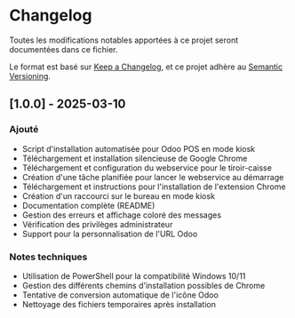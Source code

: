 # Changelog

Toutes les modifications notables apportées à ce projet seront documentées dans ce fichier.

Le format est basé sur [Keep a Changelog](https://keepachangelog.com/fr/1.0.0/),
et ce projet adhère au [Semantic Versioning](https://semver.org/spec/v2.0.0.html).

## [1.0.0] - 2025-03-10

### Ajouté
- Script d'installation automatisée pour Odoo POS en mode kiosk
- Téléchargement et installation silencieuse de Google Chrome
- Téléchargement et configuration du webservice pour le tiroir-caisse
- Création d'une tâche planifiée pour lancer le webservice au démarrage
- Téléchargement et instructions pour l'installation de l'extension Chrome
- Création d'un raccourci sur le bureau en mode kiosk
- Documentation complète (README)
- Gestion des erreurs et affichage coloré des messages
- Vérification des privilèges administrateur
- Support pour la personnalisation de l'URL Odoo

### Notes techniques
- Utilisation de PowerShell pour la compatibilité Windows 10/11
- Gestion des différents chemins d'installation possibles de Chrome
- Tentative de conversion automatique de l'icône Odoo
- Nettoyage des fichiers temporaires après installation
